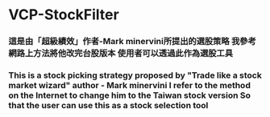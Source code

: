 # VCP-StockFilter

### 這是由「超級績效」作者-Mark minervini所提出的選股策略 我參考網路上方法將他改完台股版本 使用者可以透過此作為選股工具 
### This is a stock picking strategy proposed by "Trade like a stock market wizard" author - Mark minervini I refer to the method on the Internet to change him to the Taiwan stock version So that the user can use this as a stock selection tool

